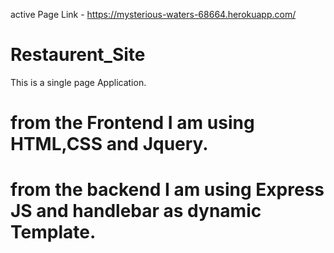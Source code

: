 active Page Link -  https://mysterious-waters-68664.herokuapp.com/


# Restaurent_Site
This is a single page Application.
# from the Frontend I am using HTML,CSS and Jquery.

# from the backend I am using Express JS and handlebar as dynamic Template.
